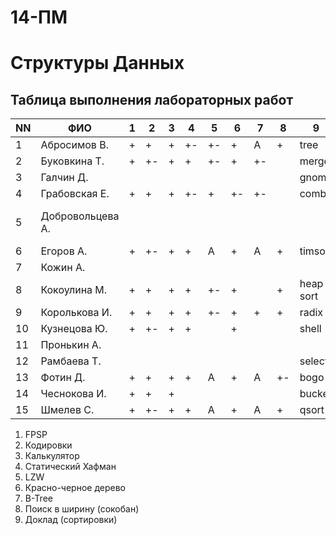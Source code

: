 # 14-ПМ
# Структуры Данных
## Таблица выполнения лабораторных работ

| NN  | ФИО              | 1   | 2   | 3   | 4   | 5   | 6   | 7   | 8   | 9         | TOTAL |
| --- | ---------------- | --- | --- | --- | --- | --- | --- | --- | --- | --------- | ----- |
| 1   | Абросимов В.     | +   | +   | +   | +-  | +-  | +   | A   | +   | tree      | 4(A)  |
| 2   | Буковкина Т.     | +   | +-  | +   | +   | +-  | +   | +-  |     | merge     | n     |
| 3   | Галчин Д.        |     |     |     |     |     |     |     |     | gnome     | n     |
| 4   | Грабовская Е.    | +   | +   | +   | +-  | +   | +-  | +-  |     | combo     | n     |
| 5   | Добровольцева А. |     |     |     |     |     |     |     |     |           | 3(перевод на вечернее)      |
| 6   | Егоров А.        | +   | +-  | +   | +   | A   | +   | A   | +   | timsort   | 3(A)  |
| 7   | Кожин А.         |     |     |     |     |     |     |     |     |           | (-)   |
| 8   | Кокоулина М.     | +   | +   | +   | +   | +-  | +   |     | +   | heap sort | n 4   |
| 9   | Королькова И.    | +   | +   | +   | +   | +-  | +   | +   | +   | radix     | 5     |
| 10  | Кузнецова Ю.     | +   | +-  | +   | +   |     | +   |     |     | shell     | n     |
| 11  | Пронькин А.      |     |     |     |     |     |     |     |     |           | (-)   |
| 12  | Рамбаева Т.      |     |     |     |     |     |     |     |     | select    | n     |
| 13  | Фотин Д.         | +   | +   | +   | +   | A   | +   | A   | +-  | bogo      | 3(A)  |
| 14  | Чеснокова И.     | +   | +   | +   |     |     |     |     |     | bucket    | n     |
| 15  | Шмелев С.        | +   | +-  | +   | +   | A   | +   | A   | +   | qsort     | 3(A)  |

1. FPSP
2. Кодировки
3. Калькулятор
4. Статический Хафман
5. LZW
6. Красно-черное дерево
7. B-Tree
8. Поиск в ширину (сокобан)
9. Доклад (сортировки)
